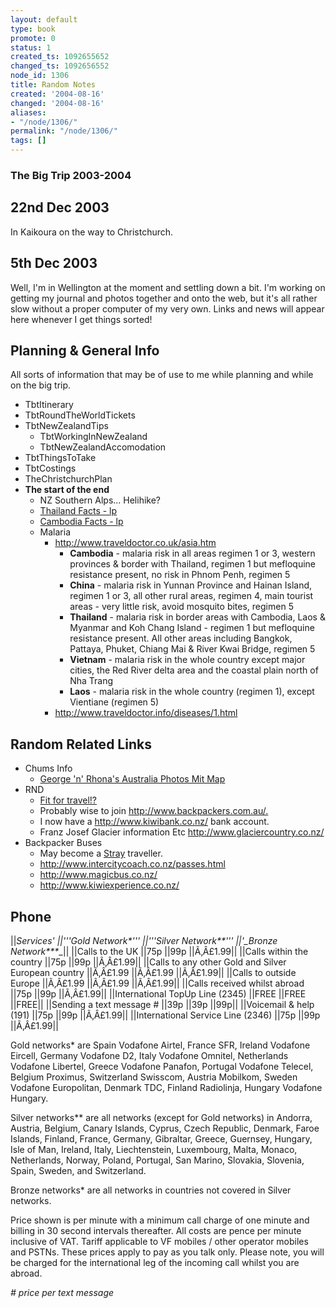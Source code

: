 ```yaml
---
layout: default
type: book
promote: 0
status: 1
created_ts: 1092655652
changed_ts: 1092656552
node_id: 1306
title: Random Notes
created: '2004-08-16'
changed: '2004-08-16'
aliases:
- "/node/1306/"
permalink: "/node/1306/"
tags: []
---
```

### The Big Trip 2003-2004
## 22nd Dec 2003
In Kaikoura on the way to Christchurch.  

## 5th Dec 2003
Well, I'm in Wellington at the moment and settling down a bit.   I'm working on getting my journal and photos together and onto the web, but it's all rather slow without a proper computer of my very own.   Links and news will appear here whenever I get things sorted!

## Planning & General Info
All sorts of information that may be of use to me while planning and while on the big trip.
* TbtItinerary
* TbtRoundTheWorldTickets
* TbtNewZealandTips
    * TbtWorkingInNewZealand
    * TbtNewZealandAccomodation
* TbtThingsToTake
* TbtCostings
* TheChristchurchPlan
* __The start of the end__
    * NZ Southern Alps... Helihike?
    * [Thailand Facts - lp](http://www.lonelyplanet.com/destinations/south_east_asia/thailand/facts.htm)
    * [Cambodia Facts - lp](http://www.lonelyplanet.com/destinations/south_east_asia/cambodia/facts.htm)
    * Malaria
        * <http://www.traveldoctor.co.uk/asia.htm>
            * __Cambodia__ - malaria risk in all areas regimen 1 or 3, western provinces & border with Thailand, regimen 1 but mefloquine resistance present, no risk in Phnom Penh, regimen 5
            * __China__ - malaria risk in Yunnan Province and Hainan Island, regimen 1 or 3, all other rural areas, regimen 4, main tourist areas - very little risk, avoid mosquito bites, regimen 5
            * __Thailand__ - malaria risk in border areas with Cambodia, Laos & Myanmar and Koh Chang Island - regimen 1 but mefloquine resistance present. All other areas including Bangkok, Pattaya, Phuket, Chiang Mai & River Kwai Bridge, regimen 5
            * __Vietnam__ - malaria risk in the whole country except major cities, the Red River delta area and the coastal plain north of Nha Trang
            * __Laos__ - malaria risk in the whole country (regimen 1), except Vientiane (regimen 5)
        * <http://www.traveldoctor.info/diseases/1.html>


## Random Related Links
* Chums Info
    * [George 'n' Rhona's Australia Photos Mit Map](http://www.g.beckett.ukgateway.net/australia/)
* RND
    * [Fit for travel!?](http://www.fitfortravel.scot.nhs.uk/)
    * Probably wise to join <http://www.backpackers.com.au/.>
    * I now have a <http://www.kiwibank.co.nz/> bank account.
    * Franz Josef Glacier information Etc <http://www.glaciercountry.co.nz/>
* Backpacker Buses
    * May become a [Stray](http://www.straytravel.com/) traveller.
    * <http://www.intercitycoach.co.nz/passes.html>
    * <http://www.magicbus.co.nz/>
    * <http://www.kiwiexperience.co.nz/>

## Phone
||__Services_'	||'''Gold Network*'''	||'''Silver Network**'''	||'_Bronze Network***__||
||Calls to the UK	||75p	||99p	||Ã‚Â£1.99||
||Calls within the country	||75p	||99p	||Ã‚Â£1.99||
||Calls to any other Gold and Silver European country	||Ã‚Â£1.99	||Ã‚Â£1.99	||Ã‚Â£1.99||
||Calls to outside Europe	||Ã‚Â£1.99	||Ã‚Â£1.99	||Ã‚Â£1.99||
||Calls received whilst abroad	||75p	||99p	||Ã‚Â£1.99||
||International TopUp Line (2345)	||FREE	||FREE	||FREE||
||Sending a text message #	||39p	||39p	||99p||
||Voicemail & help (191)	||75p	||99p	||Ã‚Â£1.99||
||International Service Line (2346)	||75p	||99p	||Ã‚Â£1.99||

Gold networks* are Spain Vodafone Airtel, France SFR, Ireland Vodafone Eircell, Germany Vodafone D2, Italy Vodafone Omnitel, Netherlands Vodafone Libertel, Greece Vodafone Panafon, Portugal Vodafone Telecel, Belgium Proximus, Switzerland Swisscom, Austria Mobilkom, Sweden Vodafone Europolitan, Denmark TDC, Finland Radiolinja, Hungary Vodafone Hungary.

Silver networks** are all networks (except for Gold networks) in Andorra, Austria, Belgium, Canary Islands, Cyprus, Czech Republic, Denmark, Faroe Islands, Finland, France, Germany, Gibraltar, Greece, Guernsey, Hungary, Isle of Man, Ireland, Italy, Liechtenstein, Luxembourg, Malta, Monaco, Netherlands, Norway, Poland, Portugal, San Marino, Slovakia, Slovenia, Spain, Sweden, and Switzerland.

Bronze networks* are all networks in countries not covered in Silver networks.

Price shown is per minute with a minimum call charge of one minute and billing in 30 second intervals thereafter. All costs are pence per minute inclusive of VAT. Tariff applicable to VF mobiles / other operator mobiles and PSTNs. These prices apply to pay as you talk only. Please note, you will be charged for the international leg of the incoming call whilst you are abroad.

_# price per text message_
